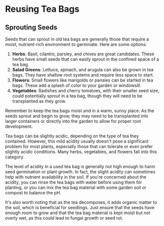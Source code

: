 # Reusing Tea Bags

## Sprouting Seeds

Seeds that can sprout in old tea bags are generally those that require a moist, nutrient-rich environment to germinate. Here are some options:

1. **Herbs**: Basil, cilantro, parsley, and chives are great candidates. These herbs have small seeds that can easily sprout in the confined space of a tea bag.
2. **Salad Greens**: Lettuce, spinach, and arugula can also be grown in tea bags. They have shallow root systems and require less space to start.
3. **Flowers**: Small flowers like marigolds or pansies can be started in tea bags. These add a splash of color to your garden or windowsill.
4. **Vegetables**: Radishes and cherry tomatoes, with their smaller seed size, could potentially sprout in a tea bag, though they will need to be transplanted as they grow.

Remember to keep the tea bags moist and in a warm, sunny place. As the seeds sprout and begin to grow, they may need to be transplanted into larger containers or directly into the garden to allow for proper root development.

Tea bags can be slightly acidic, depending on the type of tea they contained. However, this mild acidity usually doesn't pose a significant problem for most plants, especially those that can tolerate or even prefer slightly acidic conditions. Many herbs, vegetables, and flowers fall into this category.

The level of acidity in a used tea bag is generally not high enough to harm seed germination or plant growth. In fact, the slight acidity can sometimes help with nutrient availability in the soil. If you're concerned about the acidity, you can rinse the tea bags with water before using them for planting, or you can mix the tea bag material with some garden soil or compost to balance the pH.

It's also worth noting that as the tea decomposes, it adds organic matter to the soil, which is beneficial for seedlings. Just ensure that the seeds have enough room to grow and that the tea bag material is kept moist but not overly wet, as this could lead to fungal growth or seed rot.